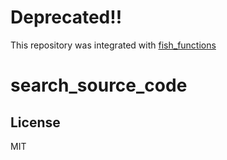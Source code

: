# Deprecated!!
This repository was integrated with [fish_functions](https://github.com/raba-jp/fish_functions)

# search_source_code

## License
MIT
